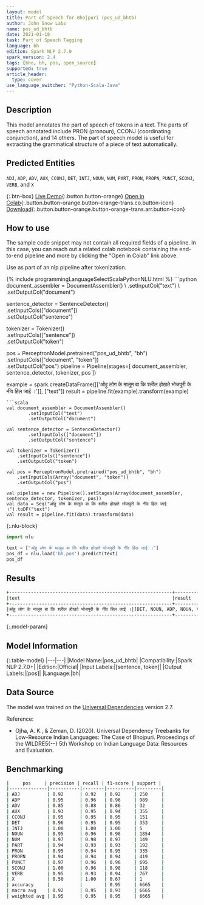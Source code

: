 ```yaml
---
layout: model
title: Part of Speech for Bhojpuri (pos_ud_bhtb)
author: John Snow Labs
name: pos_ud_bhtb
date: 2021-01-18
task: Part of Speech Tagging
language: bh
edition: Spark NLP 2.7.0
spark_version: 2.4
tags: [bho, bh, pos, open_source]
supported: true
article_header:
  type: cover
use_language_switcher: "Python-Scala-Java"
---
```


## Description

This model annotates the part of speech of tokens in a text. The parts of speech annotated include PRON (pronoun), CCONJ (coordinating conjunction), and 14 others. The part of speech model is useful for extracting the grammatical structure of a piece of text automatically.

## Predicted Entities

`ADJ`, `ADP`, `ADV`, `AUX`, `CCONJ`, `DET`, `INTJ`, `NOUN`, `NUM`, `PART`, `PRON`, `PROPN`, `PUNCT`, `SCONJ`, `VERB`, and `X`

{:.btn-box}
[Live Demo](https://demo.johnsnowlabs.com/public/GRAMMAR_EN/){:.button.button-orange}
[Open in Colab](https://colab.research.google.com/github/JohnSnowLabs/spark-nlp-workshop/blob/master/tutorials/streamlit_notebooks/GRAMMAR_EN.ipynb){:.button.button-orange.button-orange-trans.co.button-icon}
[Download](https://s3.amazonaws.com/auxdata.johnsnowlabs.com/public/models/pos_ud_bhtb_bh_2.7.0_2.4_1610989017843.zip){:.button.button-orange.button-orange-trans.arr.button-icon}

## How to use

The sample code snippet may not contain all required fields of a pipeline. In this case, you can reach out a related colab notebook containing the end-to-end pipeline and more by clicking the "Open in Colab" link above.


Use as part of an nlp pipeline after tokenization.

<div class="tabs-box" markdown="1">
{% include programmingLanguageSelectScalaPythonNLU.html %}
```python
document_assembler = DocumentAssembler() \
    .setInputCol("text") \
    .setOutputCol("document")
    
sentence_detector = SentenceDetector()\
    .setInputCols(["document"])\
    .setOutputCol("sentence")
    
tokenizer = Tokenizer()\
    .setInputCols(["sentence"])\
    .setOutputCol("token")
        
pos = PerceptronModel.pretrained("pos_ud_bhtb", "bh") \
    .setInputCols(["document", "token"]) \
    .setOutputCol("pos")
pipeline = Pipeline(stages=[
        document_assembler,
        sentence_detector,
        tokenizer,
        pos
    ])

example = spark.createDataFrame([['ओहु लोग के मालूम बा कि श्लील होखते भोजपुरी के नींव हिल जाई ।']], ["text"])
result = pipeline.fit(example).transform(example)
```
```scala
val document_assembler = DocumentAssembler()
        .setInputCol("text")
        .setOutputCol("document")
        
val sentence_detector = SentenceDetector()
        .setInputCols(["document"])
        .setOutputCol("sentence")
        
val tokenizer = Tokenizer()
    .setInputCols(["sentence"])
    .setOutputCol("token")
        
val pos = PerceptronModel.pretrained("pos_ud_bhtb", "bh")
    .setInputCols(Array("document", "token"))
    .setOutputCol("pos")

val pipeline = new Pipeline().setStages(Array(document_assembler, sentence_detector, tokenizer, pos))
val data = Seq("ओहु लोग के मालूम बा कि श्लील होखते भोजपुरी के नींव हिल जाई ।").toDF("text")
val result = pipeline.fit(data).transform(data)
```

{:.nlu-block}
```python
import nlu

text = ["ओहु लोग के मालूम बा कि श्लील होखते भोजपुरी के नींव हिल जाई ।"]
pos_df = nlu.load('bh.pos').predict(text)
pos_df
```

</div>

## Results

```bash
+------------------------------------------------------------+----------------------------------------------------------------------------------+
|text                                                        |result                                                                            |
+------------------------------------------------------------+----------------------------------------------------------------------------------+
|ओहु लोग के मालूम बा कि श्लील होखते भोजपुरी के नींव हिल जाई ।|[DET, NOUN, ADP, NOUN, VERB, SCONJ, ADJ, VERB, PROPN, ADP, NOUN, VERB, AUX, PUNCT]|
+------------------------------------------------------------+----------------------------------------------------------------------------------+
```

{:.model-param}
## Model Information

{:.table-model}
|---|---|
|Model Name:|pos_ud_bhtb|
|Compatibility:|Spark NLP 2.7.0+|
|Edition:|Official|
|Input Labels:|[sentence, token]|
|Output Labels:|[pos]|
|Language:|bh|

## Data Source

The model was trained on the [Universal Dependencies](http://universaldependencies.org) version 2.7.


Reference:

  - Ojha, A. K., & Zeman, D. (2020). Universal Dependency Treebanks for Low-Resource Indian Languages: The Case of Bhojpuri. Proceedings of the WILDRE5{--} 5th Workshop on Indian Language Data: Resources and Evaluation.

## Benchmarking

```bash
|     pos     | precision | recall | f1-score | support |
|--------------|-----------|--------|----------|---------|
| ADJ          | 0.92      | 0.92   | 0.92     | 250     |
| ADP          | 0.95      | 0.96   | 0.96     | 989     |
| ADV          | 0.85      | 0.88   | 0.86     | 32      |
| AUX          | 0.93      | 0.95   | 0.94     | 355     |
| CCONJ        | 0.95      | 0.95   | 0.95     | 151     |
| DET          | 0.96      | 0.95   | 0.95     | 353     |
| INTJ         | 1.00      | 1.00   | 1.00     | 5       |
| NOUN         | 0.95      | 0.96   | 0.96     | 1854    |
| NUM          | 0.97      | 0.98   | 0.97     | 149     |
| PART         | 0.94      | 0.93   | 0.93     | 192     |
| PRON         | 0.95      | 0.94   | 0.95     | 335     |
| PROPN        | 0.94      | 0.94   | 0.94     | 419     |
| PUNCT        | 0.97      | 0.96   | 0.96     | 695     |
| SCONJ        | 1.00      | 0.96   | 0.98     | 118     |
| VERB         | 0.95      | 0.93   | 0.94     | 767     |
| X            | 0.50      | 1.00   | 0.67     | 1       |
| accuracy     |           |        | 0.95     | 6665    |
| macro avg    | 0.92      | 0.95   | 0.93     | 6665    |
| weighted avg | 0.95      | 0.95   | 0.95     | 6665    |
```

